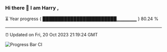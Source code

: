 ### Hi there 👋 I am Harry , 

⏳ Year progress { ████████████████████████▁▁▁▁▁▁ } 80.24 %

---

⏰ Updated on Fri, 20 Oct 2023 21:19:24 GMT

![Progress Bar CI](https://github.com/duykhang68/duykhang68/workflows/Progress%20Bar%20CI/badge.svg)

